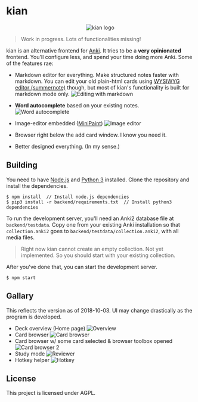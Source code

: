 # kian

<p align="center">
<img src='public/favicon.png' alt='kian logo' style='background-color:white;'>
</p>

> Work in progress. Lots of functionalities missing!

kian is an alternative frontend for [Anki](https://apps.ankiweb.net/). It tries to be a **very opinionated** frontend. You'll configure less, and spend your time doing more Anki. Some of the features rae:

- Markdown editor for everything. Make structured notes faster with markdown. You can edit your old plain-html cards using [WYSIWYG editor (summernote)](https://summernote.org/) though, but most of kian's functionality is built for markdown mode only.
![Editing with markdown](readme_assets/codemirror.png)

- **Word autocomplete** based on your existing notes. ![Word autocomplete](readme_assets/word_autocomplete.png)

- Image-editor embedded ([MiniPaint](https://github.com/viliusle/miniPaint))
![Image editor](readme_assets/image_editor.png)
- Browser right below the add card window. I know you need it.
- Better designed everything. (In my sense.)

## Building

You need to have [Node.js](https://nodejs.org/) and [Python 3](https://python.org) installed. Clone the repository and install the dependencies.

```
$ npm install  // Install node.js dependencies
$ pip3 install -r backend/requirements.txt  // Install python3 dependencies
```

To run the development server, you'll need an Anki2 database file at `backend/testdata`. Copy one from your existing Anki installation so that `collection.anki2` goes to `backend/testdata/collection.anki2`, with all media files.

> Right now kian cannot create an empty collection. Not yet implemented. So you should start with your existing collection.

After you've done that, you can start the development server.

```
$ npm start
```
## Gallary

This reflects the version as of 2018-10-03. UI may change drastically as the program is developed.

- Deck overview (Home page) ![Overview](readme_assets/overview.png)
- Card browser ![Card browser](readme_assets/browser.png)
- Card browser w/ some card selected & browser toolbox opened ![Card browser 2](readme_assets/browser2.png)
- Study mode ![Reviewer](readme_assets/reviewer.png)
- Hotkey helper ![Hotkey](readme_assets/hotkey_window.png)


## License

This project is licensed under AGPL.